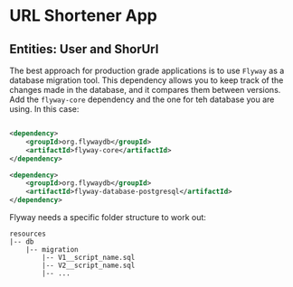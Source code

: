 # URL Shortener App

## Entities: User and ShorUrl

The best approach for production grade applications is to use `Flyway` as a database migration tool. This
dependency allows you to keep track of the changes made in the database, and it compares them between versions.
Add the `flyway-core` dependency and the one for teh database you are using. In this case:
```xml

<dependency>
    <groupId>org.flywaydb</groupId>
    <artifactId>flyway-core</artifactId>
</dependency>

<dependency>
    <groupId>org.flywaydb</groupId>
    <artifactId>flyway-database-postgresql</artifactId>
</dependency>

```

Flyway needs a specific folder structure to work out:

```
resources
|-- db
    |-- migration
        |-- V1__script_name.sql
        |-- V2__script_name.sql
        |-- ...
```
